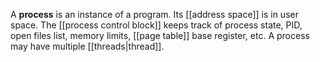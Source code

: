 A **process** is an instance of a program. Its [[address space]] is in user space. The [[process control block]] keeps track of process state, PID, open files list, memory limits, [[page table]] base register, etc. A process may have multiple [[threads|thread]].